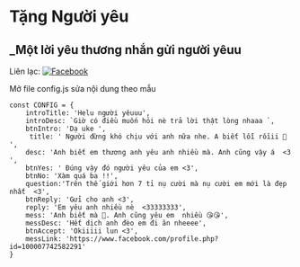 # Tặng Người yêu
## _Một lời yêu thương nhắn gửi người yêuu

Liên lạc: 
[![Facebook](https://i.imgur.com/GRqy96ts.jpg)](https://www.facebook.com/profile.php?id=100007742582291)


Mở file config.js sửa nội dung theo mẫu
```
const CONFIG = {
    introTitle: 'Helu người yêuuu',
    introDesc: `Giờ có điều muốn hỏi nè trả lời thật lòng nhaaa `,
    btnIntro: 'Dạ uke ',
     title: ' Người đừng khó chịu với anh nữa nhe. A biết lỗi rồiii 🥺 ',
    desc: 'Anh biết em thương anh yêu anh nhiều mà. Anh cũng vậy á  <3  ',
    btnYes: ' Đúng vậy đó người yêu của em <3',
    btnNo: 'Xàm quá ba !!',
    question:'Trên thế giới hơn 7 tỉ nụ cười mà nụ cười em mới là đẹp nhất  <3',
    btnReply: 'Gửi cho anh <3',
    reply: 'Em yêu anh nhiều nè  <33333333',
    mess: 'Anh biết mà 🥰. Anh cũng yêu em  nhiều 😘😘',
    messDesc: 'Hết dịch anh đèo em đi ăn nheeee',
    btnAccept: 'Okiiiii lun <3',
    messLink: 'https://www.facebook.com/profile.php?id=100007742582291'
}
